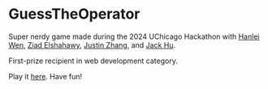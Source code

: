 # GuessTheOperator

Super nerdy game made during the 2024 UChicago Hackathon with 
[Hanlei Wen](https://github.com/hanleiwen), 
[Ziad Elshahawy](https://github.com/zelshahawy), 
[Justin Zhang](https://github.com/chenjiaz2022), 
and [Jack Hu](https://github.com/jackqchu). 

First-prize recipient in web development category.

Play it [here](https://adenchen27.github.io/GuessTheOperator/index.html).
Have fun!


